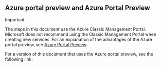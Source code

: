 ## Azure portal preview and Azure Portal Preview
> [!IMPORTANT]
> The steps in this document use the Azure Classic Management Portal. Microsoft does not recommend using the Classic Management Portal when creating new services. For an explanation of the advantages of the Azure portal preview, see [Azure Portal Preview](https://azure.microsoft.com/features/azure-portal/). 
> 
> 

For a version of this document that uses the Azure portal preview, see the following link: